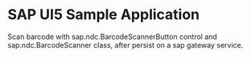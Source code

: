 # SAP UI5 Sample Application

Scan barcode with sap.ndc.BarcodeScannerButton control and sap.ndc.BarcodeScanner class, after persist on a sap gateway service.
